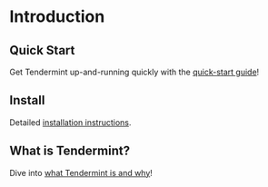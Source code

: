 # Introduction

## Quick Start

Get Tendermint up-and-running quickly with the [quick-start guide](quick-start.md)!

## Install

Detailed [installation instructions](install.md).

## What is Tendermint?

Dive into [what Tendermint is and why](what-is-tendermint.md)!


